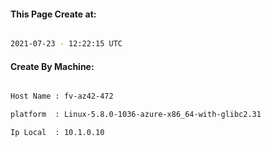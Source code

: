 
   
#### This Page Create at:

```bash

2021-07-23 - 12:22:15 UTC

```

#### Create By Machine:

```bash

Host Name : fv-az42-472

platform  : Linux-5.8.0-1036-azure-x86_64-with-glibc2.31

Ip Local  : 10.1.0.10

```

